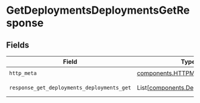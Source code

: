 # GetDeploymentsDeploymentsGetResponse


## Fields

| Field                                                                          | Type                                                                           | Required                                                                       | Description                                                                    |
| ------------------------------------------------------------------------------ | ------------------------------------------------------------------------------ | ------------------------------------------------------------------------------ | ------------------------------------------------------------------------------ |
| `http_meta`                                                                    | [components.HTTPMetadata](../../models/components/httpmetadata.md)             | :heavy_check_mark:                                                             | N/A                                                                            |
| `response_get_deployments_deployments_get`                                     | List[[components.DeploymentModel](../../models/components/deploymentmodel.md)] | :heavy_minus_sign:                                                             | Successful Response                                                            |